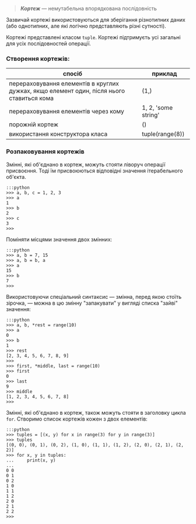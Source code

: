 > ***Кортеж*** — немутабельна впорядкована послідовність

Зазвичай кортежі використовуються для 
зберігання різнотипних даних 
(або однотипних, але які логічно представляють різні сутності). 

Кортежі представлені класом `tuple`. 
Кортежі підтримуєть усі загальні для усіх послідовностей операції. 

### Створення кортежів:

| спосіб | приклад |
|-|-|
|перераховування елементів в круглих дужках, якщо елемент один, після нього ставиться кома|(1,)|
|перераховування елементів через кому|1, 2, 'some string'|
|порожній кортеж|()|
|використання конструктора класа|tuple(range(8))|

	
### Розпаковування кортежів

Змінні, які об'єднано в кортеж, 
можуть стояти ліворуч операції присвоєння. 
Тоді їм присвоюються відповідні значення ітерабельного об'єкта. 

	:::python
	>>> a, b, c = 1, 2, 3
	>>> a
	1
	>>> b
	2
	>>> c
	3
	>>>

Поміняти місцями значення двох змінних:
	
	:::python
	>>> a, b = 7, 15
	>>> a, b = b, a
	>>> a
	15
	>>> b
	7
	>>>
	
Використовуючи спеціальний синтаксис — змінна, перед якою стоїть зірочка, — можна в цю змінну "запакувати" у вигляді списка "зайві" значення:
	
	:::python
	>>> a, b, *rest = range(10)
	>>> a
	0
	>>> b
	1
	>>> rest
	[2, 3, 4, 5, 6, 7, 8, 9]
	>>>
	>>> first, *middle, last = range(10)
	>>> first
	0
	>>> last
	9
	>>> middle
	[1, 2, 3, 4, 5, 6, 7, 8]
	>>>


Змінні, які об'єднано в кортеж, також можуть стояти в заголовку цикла `for`. 
Створимо список кортежів кожен з двох елементів: 
	
	:::python
	>>> tuples = [(x, y) for x in range(3) for y in range(3)]
	>>> tuples
	[(0, 0), (0, 1), (0, 2), (1, 0), (1, 1), (1, 2), (2, 0), (2, 1), (2, 2)]
	>>> for x, y in tuples:
	...     print(x, y)
	...
	0 0
	0 1
	0 2
	1 0
	1 1
	1 2
	2 0
	2 1
	2 2
	>>>

















